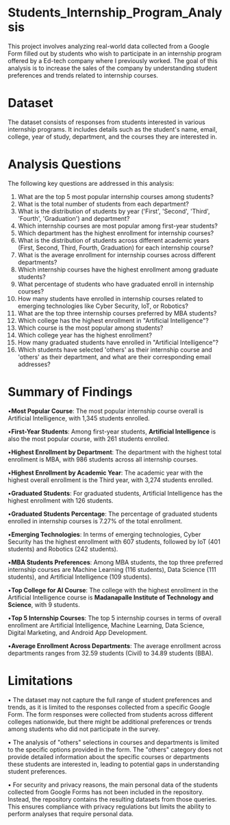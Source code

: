 # Students_Internship_Program_Analysis

This project involves analyzing real-world data collected from a Google Form filled out by students who wish to participate in an internship program offered by a Ed-tech company where I previously worked. The goal of this analysis is to increase the sales of the company by understanding student preferences and trends related to internship courses.

# Dataset
The dataset consists of responses from students interested in various internship programs. It includes details such as the student's name, email, college, year of study, department, and the courses they are interested in.

# Analysis Questions
The following key questions are addressed in this analysis:

1.	What are the top 5 most popular internship courses among students?
2.	What is the total number of students from each department?
3.	What is the distribution of students by year ('First', 'Second', 'Third', 'Fourth', 'Graduation')  and department?
4.	Which internship courses are most popular among first-year students?
5.	Which department has the highest enrollment for internship courses?
6.	What is the distribution of students across different academic years (First, Second, Third, Fourth, Graduation) for each internship course?
7.	What is the average enrollment for internship courses across different departments?
8.	Which internship courses have the highest enrollment among graduate students?
9.	What percentage of students who have graduated enroll in internship courses?
10.	How many students have enrolled in internship courses related to emerging technologies like Cyber Security, IoT, or Robotics?
11.	What are the top three internship courses preferred by MBA students?
12.	Which college has the highest enrollment in "Artificial Intelligence"?
13.	Which course is the most popular among students?
14.	Which college year has the highest enrollment?
15.	How many graduated students have enrolled in "Artificial Intelligence"?
16.	Which students have selected 'others' as their internship course and 'others' as their department, and what are their corresponding email addresses?

# Summary of Findings
•**Most Popular Course**: The most popular internship course overall is Artificial Intelligence, with 1,345 students enrolled.

•**First-Year Students**: Among first-year students, **Artificial Intelligence** is also the most popular course, with 261 students enrolled.

•**Highest Enrollment by Department**: The department with the highest total enrollment is MBA, with 986 students across all internship courses.

•**Highest Enrollment by Academic Year**: The academic year with the highest overall enrollment is the Third year, with 3,274 students enrolled.

•**Graduated Students**: For graduated students, Artificial Intelligence has the highest enrollment with 126 students.

•**Graduated Students Percentage**: The percentage of graduated students enrolled in internship courses is 7.27% of the total enrollment.

•**Emerging Technologies**: In terms of emerging technologies, Cyber Security has the highest enrollment with 607 students, followed by IoT (401 students) and Robotics (242 students).

•**MBA Students Preferences**: Among MBA students, the top three preferred internship courses are Machine Learning (116 students), Data Science (111 students), and Artificial Intelligence (109 students).

•**Top College for AI Course**: The college with the highest enrollment in the Artificial Intelligence course is **Madanapalle Institute of Technology and Science**, with 9 students.

•**Top 5 Internship Courses**: The top 5 internship courses in terms of overall enrollment are Artificial Intelligence, Machine Learning, Data Science, Digital Marketing, and Android App Development.

•**Average Enrollment Across Departments**: The average enrollment across departments ranges from 32.59 students (Civil) to 34.89 students (BBA).

# Limitations

•	The dataset may not capture the full range of student preferences and trends, as it is limited to the responses collected from a specific Google Form. The form responses were collected from students across different colleges nationwide, but there might be additional preferences or trends among students who did not participate in the survey.

•	The analysis of "others" selections in courses and departments is limited to the specific options provided in the form. The "others" category does not provide detailed information about the specific courses or departments these students are interested in, leading to potential gaps in understanding student preferences.

•	For security and privacy reasons, the main personal data of the students collected from Google Forms has not been included in the repository. Instead, the repository contains the resulting datasets from those queries. This ensures compliance with privacy regulations but limits the ability to perform analyses that require personal data.



